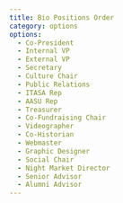 ```yaml
---
title: Bio Positions Order
category: options
options:
  - Co-President
  - Internal VP
  - External VP
  - Secretary
  - Culture Chair
  - Public Relations
  - ITASA Rep
  - AASU Rep
  - Treasurer
  - Co-Fundraising Chair
  - Videographer
  - Co-Historian
  - Webmaster
  - Graphic Designer
  - Social Chair
  - Night Market Director
  - Senior Advisor
  - Alumni Advisor
---
```

